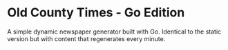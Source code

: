 # Old County Times - Go Edition

A simple dynamic newspaper generator built with Go. Identical to the static version but with content that regenerates every minute.